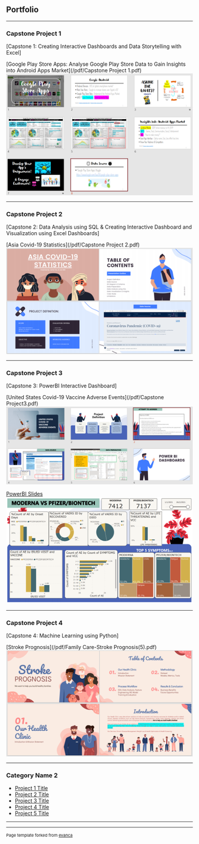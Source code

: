 ## Portfolio

---

### Capstone Project 1 

[Capstone 1: Creating Interactive Dashboards and Data Storytelling with Excel]

[Google Play Store Apps: 
Analyse Google Play Store Data to Gain Insights into Android Apps Market](/pdf/Capstone Project 1.pdf)
<img src="images/Capstone_Proj1_image.PNG"/>

---

### Capstone Project 2 

[Capstone 2: Data Analysis using SQL & Creating Interactive Dashboard and Visualization using Excel Dashboards]

[Asia Covid-19 Statistics](/pdf/Capstone Project 2.pdf)
<img src="images/Capstone Project2_image.PNG"/>

---

### Capstone Project 3 

[Capstone 3: PowerBI Interactive Dashboard]

[United States Covid-19 Vaccine Adverse Events](/pdf/Capstone Project3.pdf)
<img src="images/CapstoneProj3_ppt_image.PNG"/>

[PowerBI Slides](/pdf/CapstoneProj3_Draft5.pdf)
<img src="images/CapstoneProj3_image.PNG"/>

---

### Capstone Project 4 

[Capstone 4: Machine Learning using Python]

[Stroke Prognosis](/pdf/Family Care-Stroke Prognosis(5).pdf)
<img src="images/CapstoneProj4_image.PNG"/>

---

### Category Name 2

- [Project 1 Title](http://example.com/)
- [Project 2 Title](http://example.com/)
- [Project 3 Title](http://example.com/)
- [Project 4 Title](http://example.com/)
- [Project 5 Title](http://example.com/)

---




---
<p style="font-size:11px">Page template forked from <a href="https://github.com/evanca/quick-portfolio">evanca</a></p>
<!-- Remove above link if you don't want to attibute -->

